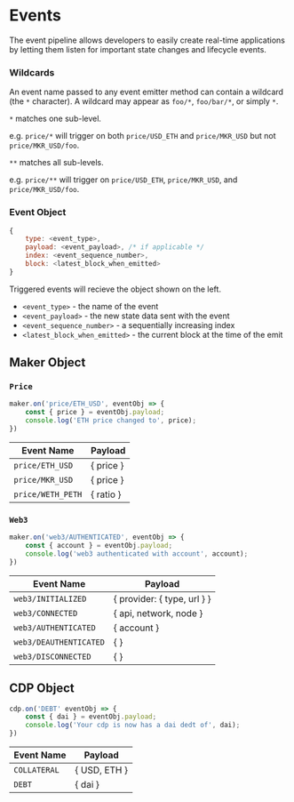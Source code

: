 # Events

The event pipeline allows developers to easily create real-time applications by letting them listen for important state changes and lifecycle events.

### Wildcards

An event name passed to any event emitter method can contain a wildcard (the `*` character). A wildcard may appear as `foo/*`, `foo/bar/*`, or simply `*`. 

`*` matches one sub-level.

e.g. `price/*` will trigger on both `price/USD_ETH` and `price/MKR_USD` but not `price/MKR_USD/foo`.

`**` matches all sub-levels.

e.g. `price/**` will trigger on `price/USD_ETH`, `price/MKR_USD`, and `price/MKR_USD/foo`.

### Event Object

```javascript
{
    type: <event_type>,
    payload: <event_payload>, /* if applicable */
    index: <event_sequence_number>,
    block: <latest_block_when_emitted>
}
```

Triggered events will recieve the object shown on the left.

* `<event_type>` - the name of the event 
* `<event_payload>` - the new state data sent with the event
* `<event_sequence_number>` - a sequentially increasing index
* `<latest_block_when_emitted>` - the current block at the time of the emit

## Maker Object


### `Price`

```javascript
maker.on('price/ETH_USD', eventObj => {
    const { price } = eventObj.payload;
    console.log('ETH price changed to', price);
})
```


Event Name | Payload 
---------- | -------------- 
`price/ETH_USD` | { price } 
`price/MKR_USD` | { price } 
`price/WETH_PETH` | { ratio } 


### `Web3`


```javascript
maker.on('web3/AUTHENTICATED', eventObj => {
    const { account } = eventObj.payload;
    console.log('web3 authenticated with account', account);
})
```

Event Name | Payload 
---------- | -------------- 
`web3/INITIALIZED` | { provider: { type, url } } 
`web3/CONNECTED` | { api, network, node } 
`web3/AUTHENTICATED` | { account } 
`web3/DEAUTHENTICATED`| { }
`web3/DISCONNECTED` | { }


## CDP Object

```javascript
cdp.on('DEBT' eventObj => {
    const { dai } = eventObj.payload;
    console.log('Your cdp is now has a dai dedt of', dai);
})
```

Event Name | Payload 
---------- | -------------- 
`COLLATERAL` | { USD, ETH } 
`DEBT` | { dai } 
